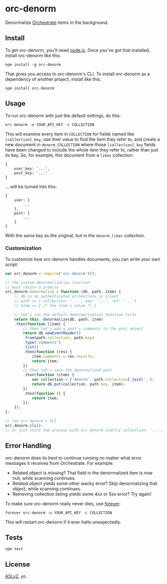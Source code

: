 # orc-denorm

Denormalize [Orchestrate](http://orchestrate.io/) items in the background.

## Install

To get orc-denorm, you'll need [node.js](). Once you've got that installed, install orc-denorm like this:

    npm install -g orc-denorm

That gives you access to orc-denorm's CLI. To install orc-denorm as a dependency of another project, install like this:

    npm install orc-denorm

## Usage

To run orc-denorm with just the default settings, do this:

    orc-denorm -u YOUR_API_KEY -c COLLECTION

This will examine every item in `COLLECTION` for fields named like `[collection]_key`, use their value to find the item they refer to, and create a new document in `denorm_COLLECTION` where those `[collection]_key` fields have been changed to include the whole item they refer to, rather than just its key. So, for example, this document from a `likes` collection:

    {
        user_key: '...',
        post_key: '...'
    }

... will be turned into this:

    {
        user: {
            ...
        },
        post: {
            ...
        }
    }

With the same key as the original, but in the `denorm_likes` collection.

### Customization

To customize how orc-denorm handles documents, you can write your own script:

``` javascript
var orc_denorm = require('orc-denorm')();

// the custom denormalization function
// must return a promise
orc_denorm.denormalize = function (db, path, item) {
    // db is an authenticated orchestrate.js client
    // path == { collection: '...', key: '...', ref: '...'}
    // item == { /* the item's value */ }

    // let's run the default denormalization function first
    return this._denormalize(db, path, item)
    .then(function (item) {
        // then let's add a post's comments to the post object
        return db.newEventReader()
        .from(path.collection, path.key)
        .type('comments')
        .list()
        .then(function (res) {
            item.comments = res.results;
            return item;
        })
        // then let's save the denormalized post
        .then(function (item) {
            var collection = ['denorm', path.collection].join('_');
            return db.put(collection, path.key, item);
        })
        .then(function () {
            return item;
        });
    });
};

// run orc-denorm's CLI
orc_denorm.cli();
// or just start the process with orc_denorm.start({ collection: '...', api_key: '...' })
```

## Error Handling

orc-denorm does its best to continue running no matter what error messages it receives from Orchestrate. For example:

* Related object is missing? That field in the denormalized item is now null, while scanning continues.
* Related object yields some other wacky error? Skip denormalizing that object, while scanning continues.
* Retrieving collection listing yields some 4xx or 5xx error? Try again!

To make sure orc-denorm really never dies, use [forever](https://github.com/nodejitsu/forever):

    forever orc-denorm -u YOUR_API_KEY -c COLLECTION

This will restart orc-denorm if it ever halts unexpectedly.

## Tests

    npm test

## License

[ASLv2](http://www.apache.org/licenses/LICENSE-2.0), yo.